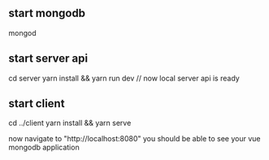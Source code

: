 ## start mongodb
mongod

## start server api
cd server
yarn install && yarn run dev
// now local server api is ready

## start client
cd ../client
yarn install && yarn serve

now navigate to "http://localhost:8080"
you should be able to see your vue mongodb application